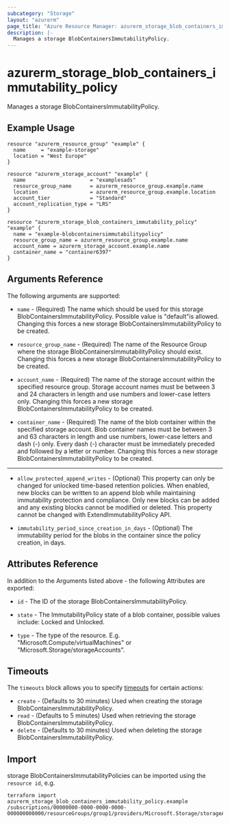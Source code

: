 ```yaml
---
subcategory: "Storage"
layout: "azurerm"
page_title: "Azure Resource Manager: azurerm_storage_blob_containers_immutability_policy"
description: |-
  Manages a storage BlobContainersImmutabilityPolicy.
---
```


# azurerm_storage_blob_containers_immutability_policy

Manages a storage BlobContainersImmutabilityPolicy.

## Example Usage

```hcl
resource "azurerm_resource_group" "example" {
  name     = "example-storage"
  location = "West Europe"
}

resource "azurerm_storage_account" "example" {
  name                     = "examplesads"
  resource_group_name      = azurerm_resource_group.example.name
  location                 = azurerm_resource_group.example.location
  account_tier             = "Standard"
  account_replication_type = "LRS"
}

resource "azurerm_storage_blob_containers_immutability_policy" "example" {
  name = "example-blobcontainersimmutabilitypolicy"
  resource_group_name = azurerm_resource_group.example.name
  account_name = azurerm_storage_account.example.name
  container_name = "container6397"
}
```

## Arguments Reference

The following arguments are supported:

* `name` - (Required) The name which should be used for this storage BlobContainersImmutabilityPolicy. Possible value is &#34;default&#34;is allowed. Changing this forces a new storage BlobContainersImmutabilityPolicy to be created.

* `resource_group_name` - (Required) The name of the Resource Group where the storage BlobContainersImmutabilityPolicy should exist. Changing this forces a new storage BlobContainersImmutabilityPolicy to be created.

* `account_name` - (Required) The name of the storage account within the specified resource group. Storage account names must be between 3 and 24 characters in length and use numbers and lower-case letters only. Changing this forces a new storage BlobContainersImmutabilityPolicy to be created.

* `container_name` - (Required) The name of the blob container within the specified storage account. Blob container names must be between 3 and 63 characters in length and use numbers, lower-case letters and dash (-) only. Every dash (-) character must be immediately preceded and followed by a letter or number. Changing this forces a new storage BlobContainersImmutabilityPolicy to be created.

---

* `allow_protected_append_writes` - (Optional) This property can only be changed for unlocked time-based retention policies. When enabled, new blocks can be written to an append blob while maintaining immutability protection and compliance. Only new blocks can be added and any existing blocks cannot be modified or deleted. This property cannot be changed with ExtendImmutabilityPolicy API.

* `immutability_period_since_creation_in_days` - (Optional) The immutability period for the blobs in the container since the policy creation, in days.

## Attributes Reference

In addition to the Arguments listed above - the following Attributes are exported:

* `id` - The ID of the storage BlobContainersImmutabilityPolicy.

* `state` - The ImmutabilityPolicy state of a blob container, possible values include: Locked and Unlocked.

* `type` - The type of the resource. E.g. "Microsoft.Compute/virtualMachines" or "Microsoft.Storage/storageAccounts".

## Timeouts

The `timeouts` block allows you to specify [timeouts](https://www.terraform.io/docs/configuration/resources.html#timeouts) for certain actions:

* `create` - (Defaults to 30 minutes) Used when creating the storage BlobContainersImmutabilityPolicy.
* `read` - (Defaults to 5 minutes) Used when retrieving the storage BlobContainersImmutabilityPolicy.
* `delete` - (Defaults to 30 minutes) Used when deleting the storage BlobContainersImmutabilityPolicy.

## Import

storage BlobContainersImmutabilityPolicies can be imported using the `resource id`, e.g.

```shell
terraform import azurerm_storage_blob_containers_immutability_policy.example /subscriptions/00000000-0000-0000-0000-000000000000/resourceGroups/group1/providers/Microsoft.Storage/storageAccounts/account1/blobServices/default/containers/container1/immutabilityPolicies/immutabilityPolicy1
```